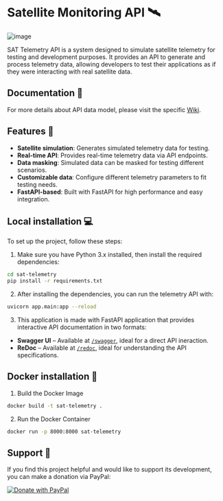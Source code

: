 # Satellite Monitoring API 🛰️

![image](https://github.com/user-attachments/assets/0c3388a6-da56-4d4d-85d8-c0ba004ff642)



SAT Telemetry API is a system designed to simulate satellite telemetry for testing and development purposes. It provides an API to generate and process telemetry data, allowing developers to test their applications as if they were interacting with real satellite data.

## Documentation 📖

For more details about API data model, please visit the specific [Wiki](https://github.com/alexpil4/sat-telemetry/wiki/Sat-Telemetry-API-Data-Model).

## Features 🌟

- **Satellite simulation**: Generates simulated telemetry data for testing.
- **Real-time API**: Provides real-time telemetry data via API endpoints.
- **Data masking**: Simulated data can be masked for testing different scenarios.
- **Customizable data**: Configure different telemetry parameters to fit testing needs.
- **FastAPI-based**: Built with FastAPI for high performance and easy integration.


## Local installation 💻

To set up the project, follow these steps:

1. Make sure you have Python 3.x installed, then install the required dependencies:

```bash
cd sat-telemetry
pip install -r requirements.txt
```

2. After installing the dependencies, you can run the telemetry API with:
```bash
uvicorn app.main:app --reload
```

3. This application is made with FastAPI application that provides interactive API documentation in two formats:

- **Swagger UI** – Available at [`/swagger`](http://localhost:8000/swagger), ideal for a direct API ineraction.
- **ReDoc** – Available at [`/redoc`](http://localhost:8000/redoc), ideal for understanding the API specifications.

## Docker installation 🐳
1. Build the Docker Image
```bash
docker build -t sat-telemetry .
```
2. Run the Docker Container
```bash
docker run -p 8000:8000 sat-telemetry
```

## Support 💪

If you find this project helpful and would like to support its development, you can make a donation via PayPal:

[![Donate with PayPal](https://www.paypalobjects.com/en_US/i/btn/btn_donate_LG.gif)](https://www.paypal.com/donate/?hosted_button_id=X8VJ3YCNH67W2)


